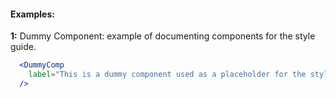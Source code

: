 #### Examples:

__1:__ Dummy Component: example of documenting components for the style guide.

```jsx
  <DummyComp
    label="This is a dummy component used as a placeholder for the style guide."
  />
```
